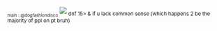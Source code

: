 <sub><sub>main : @dogfashiondisco</sub></sub>
![](https://files.catbox.moe/jxdboi.jpg)
<sub>dnf 15> & if u lack common sense (which happens 2 be the majority of ppl on pt bruh)</sub>
